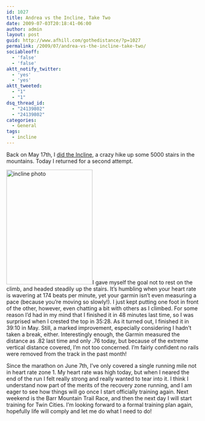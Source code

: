 ```yaml
---
id: 1027
title: Andrea vs the Incline, Take Two
date: 2009-07-03T20:18:41-06:00
author: admin
layout: post
guid: http://www.afhill.com/gothedistance/?p=1027
permalink: /2009/07/andrea-vs-the-incline-take-two/
sociableoff:
  - 'false'
  - 'false'
aktt_notify_twitter:
  - 'yes'
  - 'yes'
aktt_tweeted:
  - "1"
  - "1"
dsq_thread_id:
  - "24139802"
  - "24139802"
categories:
  - General
tags:
  - incline
---
```

Back on May 17th, I [did the Incline](http://www.afhill.com/gothedistance/2009/05/i-did-the-incline/), a crazy hike up some 5000 stairs in the mountains. Today I returned for a second attempt. 

[<img src="http://www.afhill.com/gothedistance/wp-content/uploads/2009/05/inclinephoto-225x300.jpg" alt="incline photo" title="incline photo" width="225" height="300" class="alignright size-medium wp-image-976" />](http://www.afhill.com/gothedistance/wp-content/uploads/2009/05/inclinephoto.jpg)I gave myself the goal not to rest on the climb, and headed steadily up the stairs. It&#8217;s humbling when your heart rate is wavering at 174 beats per minute, yet your garmin isn&#8217;t even measuring a pace (because you&#8217;re moving so slowly!). I just kept putting one foot in front of the other, however, even chatting a bit with others as I climbed. For some reason I&#8217;d had in my mind that I finished it in 48 minutes last time, so I was surprised when I crested the top in 35:28. As it turned out, I finished it in 39:10 in May. Still, a marked improvement, especially considering I hadn&#8217;t taken a break, either. Interestingly enough, the Garmin measured the distance as .82 last time and only .76 today, but because of the extreme vertical distance covered, I&#8217;m not too concerned. I&#8217;m fairly confident no rails were removed from the track in the past month!

Since the marathon on June 7th, I&#8217;ve only covered a single running mile not in heart rate zone 1. My heart rate was high today, but when I neared the end of the run I felt really strong and really wanted to tear into it. I think I understand now part of the merits of the recovery zone running, and I am eager to see how things will go once I start officially training again. Next weekend is the Barr Mountain Trail Race, and then the next day I will start training for Twin Cities. I&#8217;m looking forward to a formal training plan again, hopefully life will comply and let me do what I need to do!